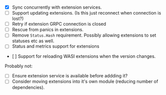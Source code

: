 - [x] Sync concurrently with extension services.
- [ ] Support updating extensions. (Is this just reconnect when connection is lost?)
- [ ] Retry if extension GRPC connection is closed
- [ ] Rescue from panics in extensions.
- [ ] Remove `Status.Hash` requirement. Possibly allowing extensions to set statuses etc as well.
- [ ] Status and metrics support for extensions
- [ ] Support for reloading WASI extensions when the version changes.

Probably not:

- [ ] Ensure extension service is available before addding it?
- [ ] Consider moving extensions into it's own module (reducing number of dependencies).
